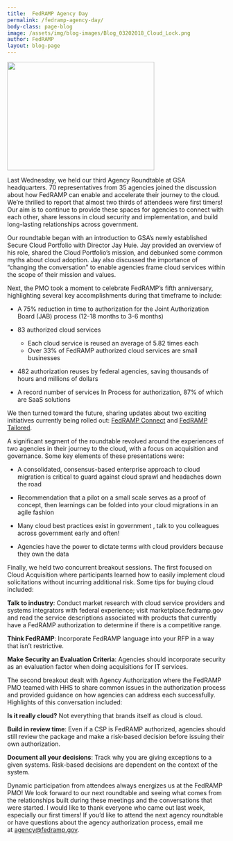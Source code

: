 ```yaml
---
title:  FedRAMP Agency Day
permalink: /fedramp-agency-day/
body-class: page-blog
image: /assets/img/blog-images/Blog_03202018_Cloud_Lock.png
author: FedRAMP
layout: blog-page
---
```

<a href="https://s3.amazonaws.com/sitesusa/wp-content/uploads/sites/482/2017/06/Screen-Shot-2017-06-27-at-12.07.14-PM.png"><img class="size-full wp-image-67257 alignright" src="https://s3.amazonaws.com/sitesusa/wp-content/uploads/sites/482/2017/06/Screen-Shot-2017-06-27-at-12.07.14-PM.png" alt="" width="339" height="250" /></a>

Last Wednesday, we held our third Agency Roundtable at GSA headquarters. 70 representatives from 35 agencies joined the discussion about how FedRAMP can enable and accelerate their journey to the cloud. We’re thrilled to report that almost two thirds of attendees were first timers! Our aim is to continue to provide these spaces for agencies to connect with each other, share lessons in cloud security and implementation, and build long-lasting relationships across government.

Our roundtable began with an introduction to GSA’s newly established Secure Cloud Portfolio with Director Jay Huie. Jay provided an overview of his role, shared the Cloud Portfolio’s mission, and debunked some common myths about cloud adoption. Jay also discussed the importance of “changing the conversation” to enable agencies frame cloud services within the scope of their mission and values.

Next, the PMO took a moment to celebrate FedRAMP’s fifth anniversary, highlighting several key accomplishments during that timeframe to include:

* A 75% reduction in time to authorization for the Joint Authorization Board (JAB) process (12-18 months to 3-6 months)

* 83 authorized cloud services
    * Each cloud service is reused an average of 5.82 times each
    * Over 33% of FedRAMP authorized cloud services are small businesses

* 482 authorization reuses by federal agencies, saving thousands of hours and millions of dollars

* A record number of services In Process for authorization, 87% of which are SaaS solutions


We then turned toward the future, sharing updates about two exciting initiatives currently being rolled out: [FedRAMP Connect](https://www.fedramp.gov/fedramp-connect-the-latest-vendors-prioritized-by-the-jab/) and [FedRAMP Tailored](https://www.fedramp.gov/launching-a-fedramp-tailored-baseline/).

A significant segment of the roundtable revolved around the experiences of two agencies in their journey to the cloud, with a focus on acquisition and governance. Some key elements of these presentations were:

* A consolidated, consensus-based enterprise approach to cloud migration is critical to guard against cloud sprawl and headaches down the road

* Recommendation that a pilot on a small scale serves as a proof of concept, then learnings can be folded into your cloud migrations in an agile fashion

* Many cloud best practices exist in government , talk to you colleagues across government early and often!

* Agencies have the power to dictate terms with cloud providers because they own the data


Finally, we held two concurrent breakout sessions. The first focused on Cloud Acquisition where participants learned how to easily implement cloud solicitations without incurring additional risk. Some tips for buying cloud included:


  **Talk to industry**: Conduct market research with cloud service providers and systems integrators with federal experience; visit marketplace.fedramp.gov and read the service descriptions associated with products that currently have a FedRAMP authorization to determine if there is a competitive range.


  **Think FedRAMP**: Incorporate FedRAMP language into your RFP in a way that isn’t restrictive.


  **Make Security an Evaluation Criteria**: Agencies should incorporate security as an evaluation factor when doing acquisitions for IT services.


The second breakout dealt with Agency Authorization where the FedRAMP PMO teamed with HHS to share common issues in the authorization process and provided guidance on how agencies can address each successfully. Highlights of this conversation included:


  **Is it really cloud?** Not everything that brands itself as cloud is cloud.


  **Build in review time**: Even if a CSP is FedRAMP authorized, agencies should still review the package and make a risk-based decision before issuing their own authorization.


  **Document all your decisions**: Track why you are giving exceptions to a given systems. Risk-based decisions are dependent on the context of the system.


Dynamic participation from attendees always energizes us at the FedRAMP PMO! We look forward to our next roundtable and seeing what comes from the relationships built during these meetings and the conversations that were started. I would like to thank everyone who came out last week, especially our first timers! If you’d like to attend the next agency roundtable or have questions about the agency authorization process, email me at [agency@fedramp.gov](mailto:agency@fedramp.gov).
